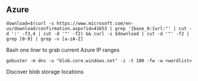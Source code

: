 ## Azure

```download=$(curl -s https://www.microsoft.com/en-us/download/confirmation.aspx?id=41653 | grep '{base_0:{url:"' | cut -d ':' -f3,4 | cut -d '"' -f2) && curl -s $download | cut -d '"' -f2 | grep [0-9] | grep -v [a-zA-Z]```

Bash one liner to grab current Azure IP ranges

```gobuster -m dns -u "blob.core.windows.net" -i -t 100 -fw -w <wordlist>```

Discover blob storage locations
